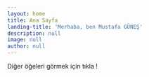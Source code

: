 ```yaml
---
layout: home
title: Ana Sayfa
landing-title: 'Merhaba, ben Mustafa GÜNEŞ'
description: null
image: null
author: null
---
```


Diğer öğeleri görmek için tıkla !
